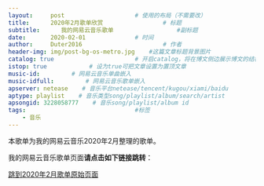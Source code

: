 ```yaml
---
layout:     post   				    # 使用的布局（不需要改）
title:      2020年2月歌单欣赏 				# 标题 
subtitle:      我的网易云音乐歌单                  #副标题
date:       2020-02-01 				# 时间
author:     Duter2016 						# 作者
header-img: img/post-bg-os-metro.jpg 	#这篇文章标题背景图片
catalog: true 						# 开启catalog，将在博文侧边展示博文的结构
istop: true            # 设为true可把文章设置为置顶文章
music-id:         # 网易云音乐单曲嵌入
music-idfull:         # 网易云音乐歌单嵌入
apserver: netease    # 音乐平台netease/tencent/kugou/xiami/baidu
aptype: playlist    # 音乐类型song/playlist/album/search/artist
apsongid: 3228058777    # 音乐song/playlist/album id
tags:								#标签
    - 音乐
---
```

本歌单为我的网易云音乐2020年2月整理的歌单。

我的网易云音乐歌单页面**请点击如下链接跳转**：

[跳到2020年2月歌单原始页面](https://music.163.com/#/playlist?id=3228058777)
